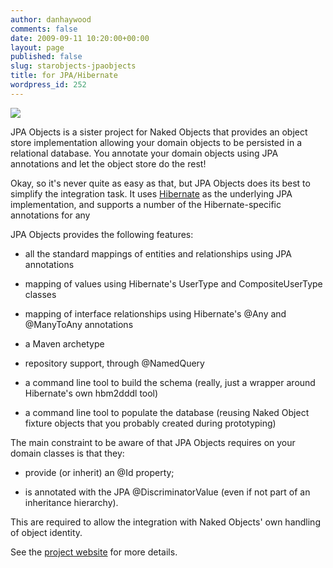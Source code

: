 ```yaml
---
author: danhaywood
comments: false
date: 2009-09-11 10:20:00+00:00
layout: page
published: false
slug: starobjects-jpaobjects
title: for JPA/Hibernate
wordpress_id: 252
---
```


[![](https://www.hibernate.org/tpl/hibernate3/img/hibernate_icon.gif)](http://hibernate.org)

JPA Objects is a sister project for Naked Objects that provides an object store implementation allowing your domain objects to be persisted in a relational database.  You annotate your domain objects using JPA annotations and let the object store do the rest!

Okay, so it's never quite as easy as that, but JPA Objects does its best to simplify the integration task.  It uses [Hibernate](http://hibernate.org) as the underlying JPA implementation, and supports a number of the Hibernate-specific annotations for any

JPA Objects provides the following features:



	
  * all the standard mappings of entities and relationships using JPA annotations

	
  * mapping of values using Hibernate's UserType and CompositeUserType classes

	
  * mapping of interface relationships using Hibernate's @Any and @ManyToAny annotations

	
  * a Maven archetype

	
  * repository support, through @NamedQuery

	
  * a command line tool to build the schema (really, just a wrapper around Hibernate's own hbm2dddl tool)

	
  * a command line tool to populate the database (reusing Naked Object fixture objects that you probably created during prototyping)


The main constraint to be aware of that JPA Objects requires on your domain classes is that they:

	
  * provide (or inherit) an @Id property;

	
  * is annotated with the JPA @DiscriminatorValue (even if not part of an inheritance hierarchy).


This are required to allow the integration with Naked Objects' own handling of object identity.

See the [project website](http://jpaobjects.sourceforge.net) for more details.
